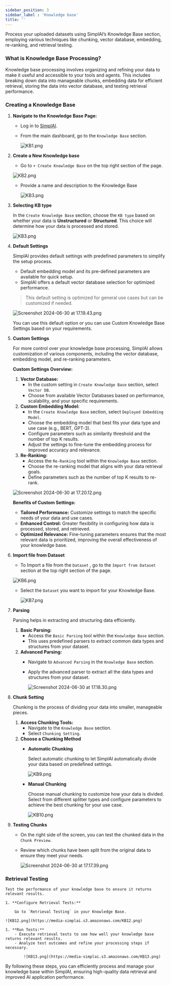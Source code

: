 ```yaml
---
sidebar_position: 3
sidebar_label : 'Knowledge base'
title: ''
---
```

Process your uploaded datasets using SimplAI’s Knowledge Base section, employing various techniques like chunking, vector database, embedding, re-ranking, and retrieval testing.

### What is Knowledge Base Processing?

Knowledge base processing involves organizing and refining your data to make it useful and accessible to your tools and agents. This includes breaking down data into manageable chunks, embedding data for efficient retrieval, storing the data into vector database, and testing retrieval performance.

### Creating a Knowledge Base

1. **Navigate to the Knowledge Base Page:**
    - Log in to [SimplAI](https://app.simplai.ai/re-login).
    - From the main dashboard, go to the `Knowledge Base` section.
        
        ![KB1.png](https://media-simplai.s3.amazonaws.com/KB1.png)
        
2. **Create a New Knowledge base**
    - Go to `+ Create Knowledge Base` on the top right section of the page.
    
    ![KB2.png](https://media-simplai.s3.amazonaws.com/KB2.png)
    

    - Provide a name and description to the Knowledge Base
        
        ![KB3.png](https://media-simplai.s3.amazonaws.com/KB3.png)
        

3. **Selecting KB type**

    In the `Create Knowledge Base` section, choose the `KB type` based on whether your data is **Unstructured** or **Structured**. This choice will determine how your data is processed and stored.

    ![KB3.png](https://media-simplai.s3.amazonaws.com/KB4.png)

4. **Default Settings**

    SimplAI provides default settings with predefined parameters to simplify the setup process.

    - Default embedding model and its pre-defined parameters are available for quick setup.
    - SimplAI offers a default vector database selection for optimized performance.

    > This default setting is optimized for general use cases but can be customized if needed.
    > 

    ![Screenshot 2024-06-30 at 17.19.43.png](https://media-simplai.s3.amazonaws.com/KBsdkjsdf5.png)

    You can use this default option or you can use Custom Knowledge Base Settings based on your requirements.

5. **Custom Settings**

    For more control over your knowledge base processing, SimplAI allows customization of various components, including the vector database, embedding model, and re-ranking parameters.

    **Custom Settings Overview:**

    1. **Vector Database:**
        - In the custom setting in `Create Knowledge Base` section, select `Vector DB`.
        - Choose from available Vector Databases based on performance, scalability, and your specific requirements.
    2. **Custom Embedding Model:**
        - In the `Create Knowledge Base` section, select `Deployed Embedding Model`.
        - Choose the embedding model that best fits your data type and use case (e.g., BERT, GPT-3).
        - Configure parameters such as similarity threshold and the number of top K results.
        - Adjust the settings to fine-tune the embedding process for improved accuracy and relevance.
    3. **Re-Ranking:**
        - Access the `Re-Ranking` tool within the `Knowledge Base` section.
        - Choose the re-ranking model that aligns with your data retrieval goals.
        - Define parameters such as the number of top K results to re-rank.

    ![Screenshot 2024-06-30 at 17.20.12.png](https://media-simplai.s3.amazonaws.com/KB5.png)

    **Benefits of Custom Settings:**

    - **Tailored Performance:** Customize settings to match the specific needs of your data and use cases.
    - **Enhanced Control:** Greater flexibility in configuring how data is processed, stored, and retrieved.
    - **Optimized Relevance:** Fine-tuning parameters ensures that the most relevant data is prioritized, improving the overall effectiveness of your knowledge base.

6. **Import file from Dataset**
    - To Import a file from the `Dataset` , go to the `Import from Dataset` section at the top right section of the page.

    ![KB6.png](https://media-simplai.s3.amazonaws.com/KB6.png)

    - Select the `Dataset` you want to import for your Knowledge Base.
        
        ![KB7.png](https://media-simplai.s3.amazonaws.com/KB7.png)
        

7. **Parsing**

    Parsing helps in extracting and structuring data efficiently.

    1. **Basic Parsing:**
        - Access the `Basic Parsing` tool within the `Knowledge Base` section.
        - This uses predefined parsers to extract common data types and structures from your dataset.
    2. **Advanced Parsing:**
        - Navigate to `Advanced Parsing` in the `Knowledge Base` section.
        - Apply the advanced parser to extract all the data types and structures from your dataset.
            
            ![Screenshot 2024-06-30 at 17.18.30.png](https://media-simplai.s3.amazonaws.com/KB9usygd.png)
        

8. **Chunk Setting**

    Chunking is the process of dividing your data into smaller, manageable pieces.

    1. **Access Chunking Tools:**
        - Navigate to the `Knowledge Base` section.
        - Select `Chunking Setting`.
    2. **Choose a Chunking Method**
        - **Automatic Chunking**
            
            Select automatic chunking to let SimplAI automatically divide your data based on predefined settings.
            
            ![KB9.png](https://media-simplai.s3.amazonaws.com/KB9.png)
            
        - **Manual Chunking**
            
            Choose manual chunking to customize how your data is divided. Select from different splitter types and configure parameters to achieve the best chunking for your use case.
            
            ![KB10.png](https://media-simplai.s3.amazonaws.com/KB10.png)
        
3. **Testing Chunks**
    - On the right side of the screen, you can test the chunked data in the `Chunk Preview`.
    - Review which chunks have been split from the original data to ensure they meet your needs.
        
        ![Screenshot 2024-06-30 at 17.17.39.png](https://media-simplai.s3.amazonaws.com/KB11.png)
        

### Retrieval Testing

    Test the performance of your knowledge base to ensure it returns relevant results.

    1. **Configure Retrieval Tests:**
        
        Go to `Retrieval Testing` in your Knowledge Base. 

    ![KB12.png](https://media-simplai.s3.amazonaws.com/KB12.png)

    1. **Run Tests:**
        - Execute retrieval tests to see how well your knowledge base returns relevant results.
        - Analyze test outcomes and refine your processing steps if necessary.
            
            ![KB13.png](https://media-simplai.s3.amazonaws.com/KB13.png)
        

By following these steps, you can efficiently process and manage your knowledge base within SimplAI, ensuring high-quality data retrieval and improved AI application performance.